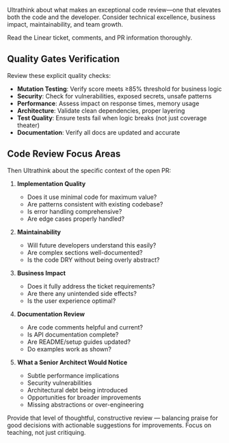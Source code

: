 Ultrathink about what makes an exceptional code review—one that elevates both the code and the developer. Consider technical excellence, business impact, maintainability, and team growth.

Read the Linear ticket, comments, and PR information thoroughly.

## Quality Gates Verification

Review these explicit quality checks:

- **Mutation Testing**: Verify score meets ≥85% threshold for business logic
- **Security**: Check for vulnerabilities, exposed secrets, unsafe patterns
- **Performance**: Assess impact on response times, memory usage
- **Architecture**: Validate clean dependencies, proper layering
- **Test Quality**: Ensure tests fail when logic breaks (not just coverage theater)
- **Documentation**: Verify all docs are updated and accurate

## Code Review Focus Areas

Then Ultrathink about the specific context of the open PR:

1. **Implementation Quality**
   - Does it use minimal code for maximum value?
   - Are patterns consistent with existing codebase?
   - Is error handling comprehensive?
   - Are edge cases properly handled?

2. **Maintainability**
   - Will future developers understand this easily?
   - Are complex sections well-documented?
   - Is the code DRY without being overly abstract?

3. **Business Impact**
   - Does it fully address the ticket requirements?
   - Are there any unintended side effects?
   - Is the user experience optimal?

4. **Documentation Review**
   - Are code comments helpful and current?
   - Is API documentation complete?
   - Are README/setup guides updated?
   - Do examples work as shown?

5. **What a Senior Architect Would Notice**
   - Subtle performance implications
   - Security vulnerabilities
   - Architectural debt being introduced
   - Opportunities for broader improvements
   - Missing abstractions or over-engineering

Provide that level of thoughtful, constructive review — balancing praise for good decisions with actionable suggestions for improvements. Focus on teaching, not just critiquing.
